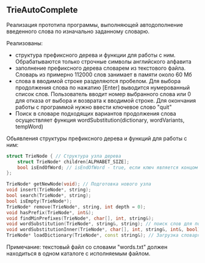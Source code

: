 ## TrieAutoComplete

Реализация прототипа программы, выполняющей автодополнение введенного слова по изначально заданному словарю.

Реализованы: 
- структура префиксного дерева и функции для работы с ним. Обрабатываются только строчные символы английского алфавита
- заполнение префиксного дерева словарем из текстового файла. Словарь из примерно 112000 слов занимает в памяти около 60 Мб
- слова в вводимой строке разделяются пробелом. Для выбора продолжения слова по нажатию [Enter] выводится нумерованный список слов. Пользователь вводит номер выбранного слова или 0 для отказа от выбора и возврата к вводимой строке. Для окончания работы с программой нужно ввести ключевое слово "quit"
- Поиск в словаре подходящих вариантов продолжения слова осуществляет функция wordSubstitution(dictionary, wordVariants, tempWord)

Обьявления структуры префиксного дерева и функций для работы с ним:
```cpp
struct TrieNode { // Структура узла дерева
	struct TrieNode* children[ALPHABET_SIZE];
	bool isEndOfWord; // isEndOfWord - true, если ключ является концом слова
};

TrieNode* getNewNode(void); // Подготовка нового узла
void insert(TrieNode*, string);
bool search(TrieNode*, string);
bool isEmpty(TrieNode*);
TrieNode* remove(TrieNode*, string, int depth = 0);
void hasPrefix(TrieNode*, int&);
void findMinPrefixes(TrieNode*, char[], int, string&);
void wordSubstitution(TrieNode*, string&, string); // поиск слов для подстановки
void wordSubstitutionInner(TrieNode*, char[], int, string&, int&, bool); // рекурсионная функция
TrieNode* loadDictionary(TrieNode*, const string&); // Загрузка словаря из файла

```

Примечание: текстовый файл со словами "words.txt" должен находиться в одном каталоге с исполняемым файлом.
